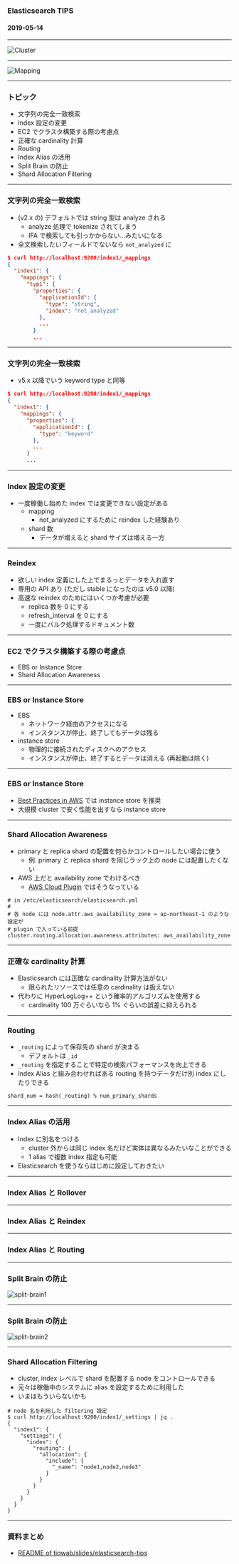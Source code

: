 ### Elasticsearch TIPS

#### 2019-05-14

---

![Cluster](elasticsearch-tips/assets/images/cluster.PNG)

---

![Mapping](elasticsearch-tips/assets/images/mapping.PNG)

---

### トピック

- 文字列の完全一致検索
- Index 設定の変更
- EC2 でクラスタ構築する際の考慮点
- 正確な cardinality 計算
- Routing
- Index Alias の活用
- Split Brain の防止
- Shard Allocation Filtering

---

### 文字列の完全一致検索

- (v2.x の) デフォルトでは string 型は analyze される
  - analyze 処理で tokenize されてしまう
  - IFA で検索しても引っかからない...みたいになる
- 全文検索したいフィールドでないなら `not_analyzed` に

```json
$ curl http://localhost:9200/index1/_mappings
{
  "index1": {
    "mappings": {
      "typ1": {
        "properties": {
          "applicationId": {
            "type": "string",
            "index": "not_analyzed"
          },
          ...
        }
        ...
```

---

### 文字列の完全一致検索

- v5.x 以降でいう keyword type と同等

```json
$ curl http://localhost:9200/index1/_mappings
{
  "index1": {
    "mappings": {
      "properties": {
        "applicationId": {
          "type": "keyword"
        },
        ...
      }
      ...
```

---

### Index 設定の変更

- 一度稼働し始めた index では変更できない設定がある
  - mapping
    - not\_analyzed にするために reindex した経験あり
  - shard 数
    - データが増えると shard サイズは増える一方

---

### Reindex

- 欲しい index 定義にした上でまるっとデータを入れ直す
- 専用の API あり (ただし stable になったのは v5.0 以降)
- 高速な reindex のためにはいくつか考慮が必要
  - replica 数を 0 にする
  - refresh\_interval を 0 にする
  - 一度にバルク処理するドキュメント数

---

### EC2 でクラスタ構築する際の考慮点

- EBS or Instance Store
- Shard Allocation Awareness

---

### EBS or Instance Store

- EBS
  - ネットワーク経由のアクセスになる
  - インスタンスが停止、終了してもデータは残る
- instance store
  - 物理的に接続されたディスクへのアクセス
  - インスタンスが停止、終了するとデータは消える (再起動は除く)

---

### EBS or Instance Store

- [Best Practices in AWS][2] では instance store を推奨
- 大規模 cluster で安く性能を出すなら instance store

---

### Shard Allocation Awareness

- primary と replica shard の配置を何らかコントロールしたい場合に使う
  - 例. primary と replica shard を同じラック上の node には配置したくない
- AWS 上だと availability zone でわけるべき
  - [AWS Cloud Plugin][3] ではそうなっている

```
# in /etc/elasticsearch/elasticsearch.yml
#
# 各 node には node.attr.aws_availability_zone = ap-northeast-1 のような設定が
# plugin で入っている前提
cluster.routing.allocation.awareness.attributes: aws_availability_zone
```

---

### 正確な cardinality 計算

- Elasticsearch には正確な cardinality 計算方法がない
  - 限られたリソースでは任意の cardinality は扱えない
- 代わりに HyperLogLog++ という確率的アルゴリズムを使用する
  - cardinality 100 万ぐらいなら 1% ぐらいの誤差に抑えられる

---

### Routing

- `_routing` によって保存先の shard が決まる
  - デフォルトは `_id`
- `_routing` を指定することで特定の検索パフォーマンスを向上できる
- Index Alias と組み合わせればある routing を持つデータだけ別 index にしたりできる

```
shard_num = hash(_routing) % num_primary_shards
```

---

### Index Alias の活用

- Index に別名をつける
  - cluster 外からは同じ index 名だけど実体は異なるみたいなことができる
  - 1 alias で複数 index 指定も可能
- Elasticsearch を使うならはじめに設定しておきたい

---

### Index Alias と Rollover

---

### Index Alias と Reindex

---

### Index Alias と Routing

---

### Split Brain の防止

![split-brain1](elasticsearch-tips/assets/images/split-brain1.PNG)

---

### Split Brain の防止

![split-brain2](elasticsearch-tips/assets/images/split-brain2.PNG)

---

### Shard Allocation Filtering

- cluster, index レベルで shard を配置する node をコントロールできる
- 元々は稼働中のシステムに alias を設定するために利用した
- いまはもういらないかも

```
# node 名を利用した filtering 設定
$ curl http://localhost:9200/index1/_settings | jq .
{
  "index1": {
    "settings": {
      "index": {
        "routing": {
          "allocation": {
            "include": {
              "_name": "node1,node2,node3"
            }
          }
        }
      }
    }
  }
}
```

---

### 資料まとめ

- [README of tiqwab/slides/elasticsearch-tips][1]

[1]: https://github.com/tiqwab/slides/tree/master/elasticsearch-tips
[2]: https://www.elastic.co/guide/en/elasticsearch/plugins/master/cloud-aws-best-practices.html
[3]: https://www.elastic.co/guide/en/elasticsearch/plugins/2.4/cloud-aws.html
